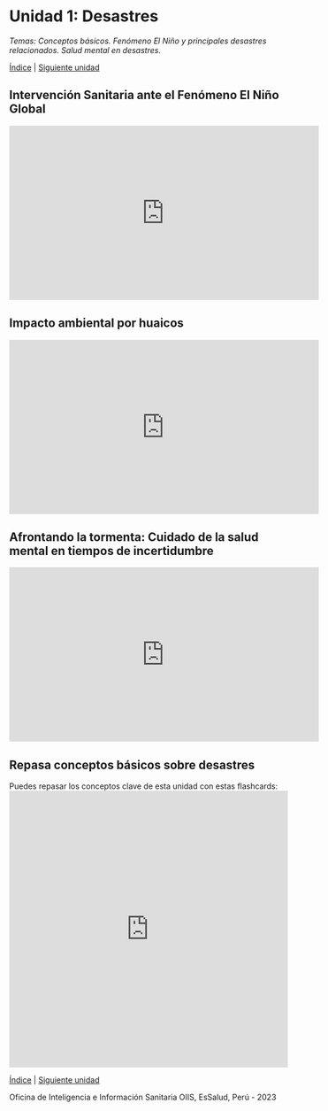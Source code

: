 <html>

<head>
<title>U1: Desastres</title>
</head>

<body>
<h1>Unidad 1: Desastres</h1>
<p><i>Temas: Conceptos básicos. Fenómeno El Niño y principales desastres relacionados. Salud mental en desastres.</i></p>
<p><a href="index.html">Índice</a> | <a href="u2.html">Siguiente unidad</a>
  
<h2>Intervención Sanitaria ante el Fenómeno El Niño Global</h2>
<p><iframe width="560" height="315" src="https://www.youtube.com/embed/Owaoh9-2sZU?si=hGB7SQ99PH010wde&amp;start=454" title="YouTube video player" frameborder="0" allow="accelerometer; autoplay; clipboard-write; encrypted-media; gyroscope; picture-in-picture; web-share" allowfullscreen></iframe></p>

<h2>Impacto ambiental por huaicos</h2>
<p><iframe width="560" height="315" src="https://www.youtube.com/embed/c_cDc3FQIA8?si=WZfi786HX336Gs8T&amp;start=297" title="YouTube video player" frameborder="0" allow="accelerometer; autoplay; clipboard-write; encrypted-media; gyroscope; picture-in-picture; web-share" allowfullscreen></iframe></p>

<h2>Afrontando la tormenta: Cuidado de la salud mental en tiempos de incertidumbre</h2>
<iframe width="560" height="315" src="https://www.youtube.com/embed/us7u_ecBscE?si=AApOeX_uTeNGoUyX&amp;start=312" title="YouTube video player" frameborder="0" allow="accelerometer; autoplay; clipboard-write; encrypted-media; gyroscope; picture-in-picture; web-share" allowfullscreen></iframe>

<h2>Repasa conceptos básicos sobre desastres</h2>
Puedes repasar los conceptos clave de esta unidad con estas flashcards: 
<iframe src="https://quizlet.com/831490108/learn/embed?i=5cxfzr&x=1jj1" height="500" width="100%" style="border:0"></iframe>

<p><a href="index.html">Índice</a> | <a href="u2.html">Siguiente unidad</a></p>
<p>Oficina de Inteligencia e Información Sanitaria OIIS, EsSalud, Perú - 2023</p>
